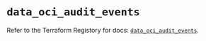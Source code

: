 # `data_oci_audit_events`

Refer to the Terraform Registory for docs: [`data_oci_audit_events`](https://registry.terraform.io/providers/oracle/oci/6.18.0/docs/data-sources/audit_events).
